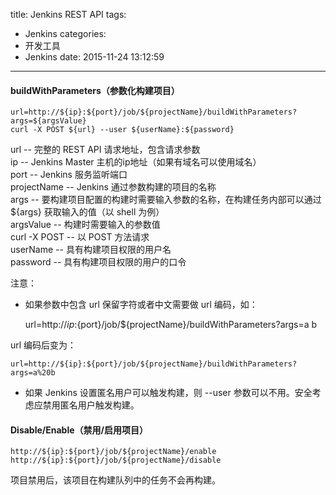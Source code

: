 title: Jenkins REST API
tags:
  - Jenkins
categories:
  - 开发工具
  - Jenkins
date: 2015-11-24 13:12:59
---

#### buildWithParameters（参数化构建项目）

	url=http://${ip}:${port}/job/${projectName}/buildWithParameters?args=${argsValue}
	curl -X POST ${url} --user ${userName}:${password}

url  --  完整的 REST API 请求地址，包含请求参数  
ip  --  Jenkins Master 主机的ip地址（如果有域名可以使用域名）  
port  --  Jenkins 服务监听端口  
projectName  --  Jenkins 通过参数构建的项目的名称  
args --  要构建项目配置的构建时需要输入参数的名称，在构建任务内部可以通过 ${args} 获取输入的值（以 shell 为例）  
argsValue  --  构建时需要输入的参数值  
curl -X POST  --  以 POST 方法请求  
userName  --  具有构建项目权限的用户名  
password  --  具有构建项目权限的用户的口令

注意：

- 如果参数中包含 url 保留字符或者中文需要做 url 编码，如：

	url=http://${ip}:${port}/job/${projectName}/buildWithParameters?args=a b

url 编码后变为：

	url=http://${ip}:${port}/job/${projectName}/buildWithParameters?args=a%20b

- 如果 Jenkins 设置匿名用户可以触发构建，则 --user 参数可以不用。安全考虑应禁用匿名用户触发构建。

#### Disable/Enable（禁用/启用项目）

	http://${ip}:${port}/job/${projectName}/enable
	http://${ip}:${port}/job/${projectName}/disable

项目禁用后，该项目在构建队列中的任务不会再构建。
